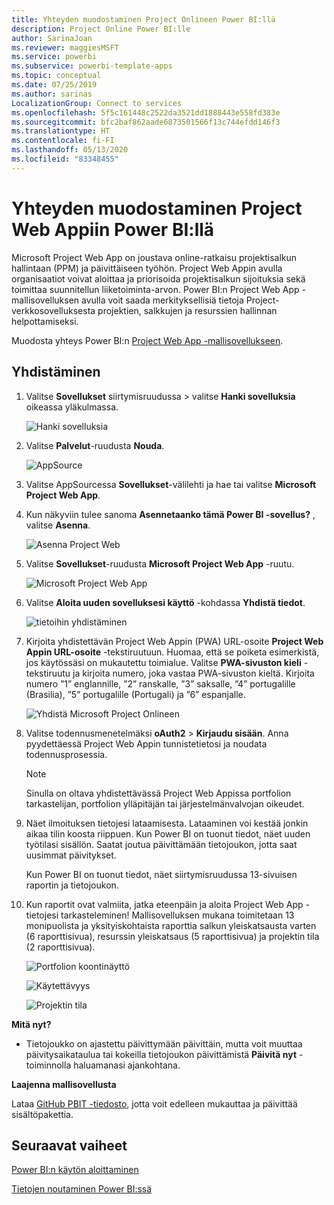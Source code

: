 ```yaml
---
title: Yhteyden muodostaminen Project Onlineen Power BI:llä
description: Project Online Power BI:lle
author: SarinaJoan
ms.reviewer: maggiesMSFT
ms.service: powerbi
ms.subservice: powerbi-template-apps
ms.topic: conceptual
ms.date: 07/25/2019
ms.author: sarinas
LocalizationGroup: Connect to services
ms.openlocfilehash: 5f5c161448c2522da3521dd1888443e558fd383e
ms.sourcegitcommit: bfc2baf862aade6873501566f13c744efdd146f3
ms.translationtype: HT
ms.contentlocale: fi-FI
ms.lasthandoff: 05/13/2020
ms.locfileid: "83348455"
---
```

# <a name="connect-to-project-web-app-with-power-bi"></a>Yhteyden muodostaminen Project Web Appiin Power BI:llä
Microsoft Project Web App on joustava online-ratkaisu projektisalkun hallintaan (PPM) ja päivittäiseen työhön. Project Web Appin avulla organisaatiot voivat aloittaa ja priorisoida projektisalkun sijoituksia sekä toimittaa suunnitellun liiketoiminta-arvon. Power BI:n Project Web App -mallisovelluksen avulla voit saada merkityksellisiä tietoja Project-verkkosovelluksesta projektien, salkkujen ja resurssien hallinnan helpottamiseksi.

Muodosta yhteys Power BI:n [Project Web App -mallisovellukseen](https://appsource.microsoft.com/product/power-bi/pbi_msprojectonline.pbi-microsoftprojectwebapp).

## <a name="how-to-connect"></a>Yhdistäminen

1. Valitse **Sovellukset** siirtymisruudussa > valitse **Hanki sovelluksia** oikeassa yläkulmassa.

    ![Hanki sovelluksia](media/service-connect-to-project-online/GetApps.png)

2. Valitse **Palvelut**-ruudusta **Nouda**.
   
   ![AppSource](media/service-connect-to-project-online/AppSource.png)
3. Valitse AppSourcessa **Sovellukset**-välilehti ja hae tai valitse **Microsoft Project Web App**.
   
4. Kun näkyviin tulee sanoma **Asennetaanko tämä Power BI -sovellus?** , valitse **Asenna**. 

   ![Asenna Project Web](media/service-connect-to-project-online/ProjectTile.png)
5. Valitse **Sovellukset**-ruudusta **Microsoft Project Web App** -ruutu. 
   
   ![Microsoft Project Web App](media/service-connect-to-project-online/getstarted.png)
6. Valitse **Aloita uuden sovelluksesi käyttö** -kohdassa **Yhdistä tiedot**.
   
   ![tietoihin yhdistäminen](media/service-connect-to-project-online/mproject.png)
7. Kirjoita yhdistettävän Project Web Appin (PWA) URL-osoite **Project Web Appin URL-osoite** -tekstiruutuun.  Huomaa, että se poiketa esimerkistä, jos käytössäsi on mukautettu toimialue. Valitse **PWA-sivuston kieli** -tekstiruutu ja kirjoita numero, joka vastaa PWA-sivuston kieltä. Kirjoita numero ”1” englannille, ”2” ranskalle, ”3” saksalle, ”4” portugalille (Brasilia), ”5” portugalille (Portugali) ja ”6” espanjalle. 
   
   ![Yhdistä Microsoft Project Onlineen](media/service-connect-to-project-online/params.png)
8. Valitse todennusmenetelmäksi **oAuth2** \> **Kirjaudu sisään**. Anna pyydettäessä Project Web Appin tunnistetietosi ja noudata todennusprosessia.

    > [!NOTE]
    > Sinulla on oltava yhdistettävässä Project Web Appissa portfolion tarkastelijan, portfolion ylläpitäjän tai järjestelmänvalvojan oikeudet.

9. Näet ilmoituksen tietojesi lataamisesta. Lataaminen voi kestää jonkin aikaa tilin koosta riippuen. Kun Power BI on tuonut tiedot, näet uuden työtilasi sisällön. Saatat joutua päivittämään tietojoukon, jotta saat uusimmat päivitykset. 

    Kun Power BI on tuonut tiedot, näet siirtymisruudussa 13-sivuisen raportin ja tietojoukon. 

10. Kun raportit ovat valmiita, jatka eteenpäin ja aloita Project Web App -tietojesi tarkasteleminen! Mallisovelluksen mukana toimitetaan 13 monipuolista ja yksityiskohtaista raporttia salkun yleiskatsausta varten (6 raporttisivua), resurssin yleiskatsaus (5 raporttisivua) ja projektin tila (2 raporttisivua). 

    ![Portfolion koontinäyttö](media/service-connect-to-project-online/report1.png)
   
    ![Käytettävyys](media/service-connect-to-project-online/report3.png)
   
    ![Projektin tila](media/service-connect-to-project-online/report2.png)

**Mitä nyt?**

* Tietojoukko on ajastettu päivittymään päivittäin, mutta voit muuttaa päivitysaikataulua tai kokeilla tietojoukon päivittämistä **Päivitä nyt** -toiminnolla haluamanasi ajankohtana.

**Laajenna mallisovellusta**

Lataa [GitHub PBIT -tiedosto](https://github.com/OfficeDev/Project-Power-BI-Content-Packs), jotta voit edelleen mukauttaa ja päivittää sisältöpakettia.

## <a name="next-steps"></a>Seuraavat vaiheet
[Power BI:n käytön aloittaminen](../fundamentals/service-get-started.md)

[Tietojen noutaminen Power BI:ssä](service-get-data.md)
